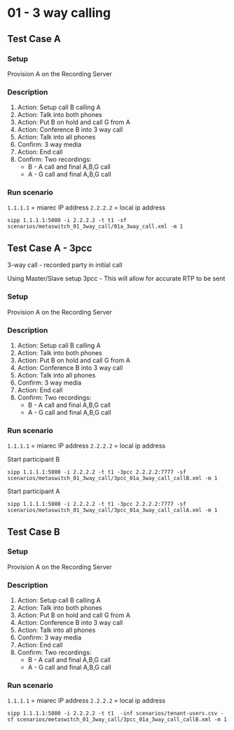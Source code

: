 # 01 - 3 way calling


## Test Case A

### Setup
Provision A on the Recording Server
### Description
1. Action: Setup call B calling A
2. Action: Talk into both phones
3. Action: Put B on hold and call G from A
4. Action: Conference B into 3 way call
5. Action: Talk into all phones
6. Confirm: 3 way media
7. Action: End call
8. Confirm: Two recordings:
    - B - A call and final A,B,G call
    - A - G call and final A,B,G call

### Run scenario

`1.1.1.1` = miarec IP address
`2.2.2.2` = local ip address

```
sipp 1.1.1.1:5080 -i 2.2.2.2 -t t1 -sf scenarios/metaswitch_01_3way_call/01a_3way_call.xml -m 1
```


## Test Case A - 3pcc
3-way call - recorded party in initial call

Using Master/Slave setup 3pcc - This will allow for accurate RTP to be sent

### Setup
Provision A on the Recording Server
### Description
1. Action: Setup call B calling A
2. Action: Talk into both phones
3. Action: Put B on hold and call G from A
4. Action: Conference B into 3 way call
5. Action: Talk into all phones
6. Confirm: 3 way media
7. Action: End call
8. Confirm: Two recordings:
    - B - A call and final A,B,G call
    - A - G call and final A,B,G call

### Run scenario

`1.1.1.1` = miarec IP address
`2.2.2.2` = local ip address

Start participant B
```
sipp 1.1.1.1:5080 -i 2.2.2.2 -t t1 -3pcc 2.2.2.2:7777 -sf scenarios/metaswitch_01_3way_call/3pcc_01a_3way_call_callB.xml -m 1
```

Start participant A
```
sipp 1.1.1.1:5080 -i 2.2.2.2 -t t1 -3pcc 2.2.2.2:7777 -sf scenarios/metaswitch_01_3way_call/3pcc_01a_3way_call_callA.xml -m 1
```



## Test Case B

### Setup
Provision A on the Recording Server
### Description
1. Action: Setup call B calling A
2. Action: Talk into both phones
3. Action: Put B on hold and call G from A
4. Action: Conference B into 3 way call
5. Action: Talk into all phones
6. Confirm: 3 way media
7. Action: End call
8. Confirm: Two recordings:
    - B - A call and final A,B,G call
    - A - G call and final A,B,G call

### Run scenario

`1.1.1.1` = miarec IP address
`2.2.2.2` = local ip address

```
sipp 1.1.1.1:5080 -i 2.2.2.2 -t t1  -inf scenarios/tenant-users.csv -sf scenarios/metaswitch_01_3way_call/3pcc_01a_3way_call_callB.xml -m 1
```
